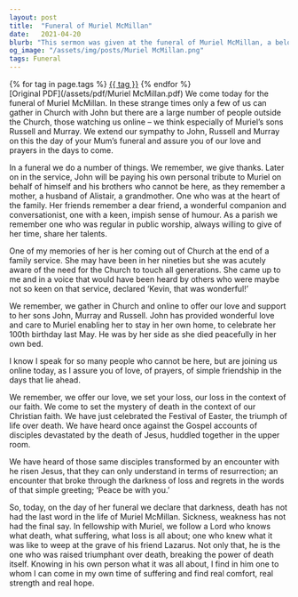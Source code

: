 ```yaml
---
layout: post
title:  "Funeral of Muriel McMillan"
date:   2021-04-20
blurb: "This sermon was given at the funeral of Muriel McMillan, a beloved member of the parish. The sermon reflects on Muriel's life, her contributions to the church, and the comfort found in faith during times of loss. It emphasizes the Christian belief in the triumph of life over death, as celebrated during Easter."
og_image: "/assets/img/posts/Muriel McMillan.png"
tags: Funeral
---    
```

<div class="tag-pills">
    {% for tag in page.tags %}
    <a href="{{ site.baseurl }}/tag/{{ tag | slugify }}" class="tag-pill">{{ tag }}</a>
    {% endfor %}
</div>
[Original PDF](/assets/pdf/Muriel McMillan.pdf)
We come today for the funeral of Muriel McMillan. In these strange times only a few of us can gather in Church with John but there are a large number of people outside the Church, those watching us online – we think especially of Muriel’s sons Russell and Murray. We extend our sympathy to John, Russell and Murray on this the day of your Mum’s funeral and assure you of our love and prayers in the days to come.

In a funeral we do a number of things. We remember, we give thanks. Later on in the service, John will be paying his own personal tribute to Muriel on behalf of himself and his brothers who cannot be here, as they remember a mother, a husband of Alistair, a grandmother. One who was at the heart of the family. Her friends remember a dear friend, a wonderful companion and conversationist, one with a keen, impish sense of humour. As a parish we remember one who was regular in public worship, always willing to give of her time, share her talents.

One of my memories of her is her coming out of Church at the end of a family service. She may have been in her nineties but she was acutely aware of the need for the Church to touch all generations. She came up to me and in a voice that would have been heard by others who were maybe not so keen on that service, declared ‘Kevin, that was wonderful!’

We remember, we gather in Church and online to offer our love and support to her sons John, Murray and Russell. John has provided wonderful love and care to Muriel enabling her to stay in her own home, to celebrate her 100th birthday last May. He was by her side as she died peacefully in her own bed.

I know I speak for so many people who cannot be here, but are joining us online today, as I assure you of love, of prayers, of simple friendship in the days that lie ahead.

We remember, we offer our love, we set your loss, our loss in the context of our faith. We come to set the mystery of death in the context of our Christian faith. We have just celebrated the Festival of Easter, the triumph of life over death. We have heard once against the Gospel accounts of disciples devastated by the death of Jesus, huddled together in the upper room.

We have heard of those same disciples transformed by an encounter with he risen Jesus, that they can only understand in terms of resurrection; an encounter that broke through the darkness of loss and regrets in the words of that simple greeting; ‘Peace be with you.’

So, today, on the day of her funeral we declare that darkness, death has not had the last word in the life of Muriel McMillan. Sickness, weakness has not had the final say. In fellowship with Muriel, we follow a Lord who knows what death, what suffering, what loss is all about; one who knew what it was like to weep at the grave of his friend Lazarus. Not only that, he is the one who was raised triumphant over death, breaking the power of death itself. Knowing in his own person what it was all about, I find in him one to whom I can come in my own time of suffering and find real comfort, real strength and real hope.
